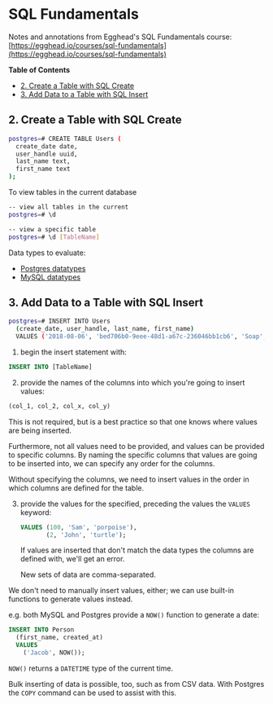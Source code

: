 # SQL Fundamentals

Notes and annotations from Egghead's SQL Fundamentals course: [https://egghead.io/courses/sql-fundamentals](https://egghead.io/courses/sql-fundamentals)

<!-- START doctoc generated TOC please keep comment here to allow auto update -->
<!-- DON'T EDIT THIS SECTION, INSTEAD RE-RUN doctoc TO UPDATE -->
**Table of Contents**

- [2. Create a Table with SQL Create](#2-create-a-table-with-sql-create)
- [3. Add Data to a Table with SQL Insert](#3-add-data-to-a-table-with-sql-insert)

<!-- END doctoc generated TOC please keep comment here to allow auto update -->

## 2. Create a Table with SQL Create

```bash
postgres=# CREATE TABLE Users (
  create_date date,
  user_handle uuid,
  last_name text,
  first_name text
);
```

To view tables in the current database

```bash
-- view all tables in the current
postgres=# \d

-- view a specific table
postgres=# \d [TableName]
```

Data types to evaluate:

- [Postgres datatypes](https://www.postgresql.org/docs/9.5/datatype.html)
- [MySQL datatypes](https://dev.mysql.com/doc/refman/8.0/en/data-types.html)

## 3. Add Data to a Table with SQL Insert

```bash
postgres=# INSERT INTO Users
  (create_date, user_handle, last_name, first_name)
  VALUES ('2018-08-06', 'bed706b0-9eee-48d1-a67c-236046bb1cb6', 'Soap', 'Jooe');
```

1. begin the insert statement with:

  ```sql
  INSERT INTO [TableName]
  ```

2. provide the names of the columns into which you're going to insert values:

  ```sql
  (col_1, col_2, col_x, col_y)
  ```

  This is not required, but is a best practice so that one knows where values
  are being inserted.

  Furthermore, not all values need to be provided, and values can be provided to
  specific columns. By naming the specific columns that values are going to be
  inserted into, we can specify any order for the columns.

  Without specifying the columns, we need to insert values in the order in which
  columns are defined for the table.

3. provide the values for the specified, preceding the values the `VALUES`
   keyword:

   ```sql
   VALUES (100, 'Sam', 'porpoise'),
          (2, 'John', 'turtle');
   ```

   If values are inserted that don't match the data types the columns are
   defined with, we'll get an error.

   New sets of data are comma-separated.

We don't need to manually insert values, either; we can use built-in functions
to generate values instead.

e.g. both MySQL and Postgres provide a `NOW()` function to generate a date:

```sql
INSERT INTO Person
  (first_name, created_at)
  VALUES
    ('Jacob', NOW());
```

`NOW()` returns a `DATETIME` type of the current time.

Bulk inserting of data is possible, too, such as from CSV data. With Postgres
the `COPY` command can be used to assist with this.
